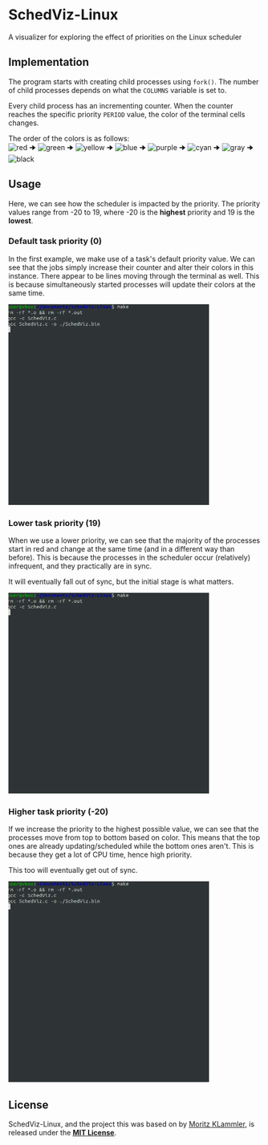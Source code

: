 # SchedViz-Linux
A visualizer for exploring the effect of priorities on the Linux scheduler

## Implementation
The program starts with creating child processes using `fork()`. The number of child processes depends on what the `COLUMNS` variable is set to.

Every child process has an incrementing counter. When the counter reaches the specific priority `PERIOD` value, the color of the terminal cells changes.

The order of the colors is as follows:  
![red](https://placehold.co/15x15/fc0303/fc0303.png) 🠊
![green](https://placehold.co/15x15/98fc03/98fc03.png) 🠊
![yellow](https://placehold.co/15x15/fcba03/fcba03png) 🠊
![blue](https://placehold.co/15x15/0303fc/0303fc.png) 🠊
![purple](https://placehold.co/15x15/7703fc/7703fc.png) 🠊
![cyan](https://placehold.co/15x15/03f0fc/03f0fc.png) 🠊
![gray](https://placehold.co/15x15/a8a8a8/a8a8a8.png) 🠊
![black](https://placehold.co/15x15/000000/000000.png)

## Usage
Here, we can see how the scheduler is impacted by the priority. The priority values range from -20 to 19, where -20 is the **highest** priority and 19 is the **lowest**.

### Default task priority (0)
In the first example, we make use of a task's default priority value. We can see that the jobs simply increase their counter and alter their colors in this instance. There appear to be lines moving through the terminal as well. This is because simultaneously started processes will update their colors at the same time.

<img src="./media/default.gif" data-canonical-src="./media/default.gif" width="400" height="400" />

### Lower task priority (19)
When we use a lower priority, we can see that the majority of the processes start in red and change at the same time (and in a different way than before). This is because the processes in the scheduler occur (relatively) infrequent, and they practically are in sync.

It will eventually fall out of sync, but the initial stage is what matters.

<img src="./media/lower.gif" data-canonical-src="./media/lower.gif" width="400" height="400" />

### Higher task priority (-20)
If we increase the priority to the highest possible value, we can see that the processes move from top to bottom based on color. This means that the top ones are already updating/scheduled while the bottom ones aren't. This is because they get a lot of CPU time, hence high priority.

This too will eventually get out of sync.

<img src="./media/higher.gif" data-canonical-src="./media/higher.gif" width="400" height="400" />

## License
SchedViz-Linux, and the project this was based on by [Moritz KLammler](http://klammler.eu/), is released under the **<u>[MIT License](https://opensource.org/licenses/MIT)</u>**. 
